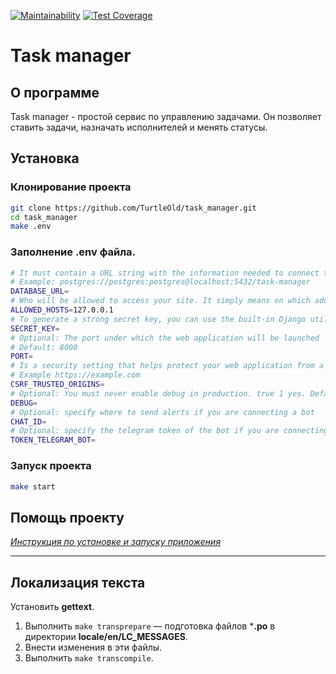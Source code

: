 [![Maintainability](https://api.codeclimate.com/v1/badges/0e29a897d14dcdedfd13/maintainability)](https://codeclimate.com/github/TurtleOld/python-project-lvl4/maintainability)
[![Test Coverage](https://api.codeclimate.com/v1/badges/0e29a897d14dcdedfd13/test_coverage)](https://codeclimate.com/github/TurtleOld/python-project-lvl4/test_coverage)

# Task manager

## О программе
Task manager - простой сервис по управлению задачами. Он позволяет ставить задачи, назначать исполнителей и менять статусы.

## Установка

### Клонирование проекта
```bash
git clone https://github.com/TurtleOld/task_manager.git
cd task_manager
make .env
```
### Заполнение .env файла.
```bash
# It must contain a URL string with the information needed to connect to the database. This URL contains information such as the database type (for example, PostgreSQL, MySQL), host, port, database name, and authentication credentials.
# Example: postgres://postgres:postgres@localhost:5432/task-manager
DATABASE_URL=
# Who will be allowed to access your site. It simply means on which address your site will be accessible. for example www.google.com is the address of google site. That does not mean who will be allowed to access the site (Is already public).
ALLOWED_HOSTS=127.0.0.1
# To generate a strong secret key, you can use the built-in Django utility: run the python -c "import secrets; print(secrets.token_urlsafe(50))"
SECRET_KEY=
# Optional: The port under which the web application will be launched
# Default: 8000
PORT=
# Is a security setting that helps protect your web application from a specific type of attack called Cross-Site Request Forgery (CSRF). A CSRF attack attempts to trick a user's browser into performing unintended actions on a website where they're already authenticated (logged in).
# Example https://example.com
CSRF_TRUSTED_ORIGINS=
# Optional: You must never enable debug in production. true 1 yes. Default: true
DEBUG=
# Optional: specify where to send alerts if you are connecting a bot
CHAT_ID=
# Optional: specify the telegram token of the bot if you are connecting the bot
TOKEN_TELEGRAM_BOT=
```

### Запуск проекта
```bash
make start
```

## Помощь проекту

_[Инструкция по установке и запуску приложения](INSTALLATION.md)_

---

## Локализация текста

Установить **gettext**.

1. Выполнить `make transprepare` &mdash; подготовка файлов ***.po** в директории **locale/en/LC_MESSAGES**.
2. Внести изменения в эти файлы.
3. Выполнить `make transcompile`.